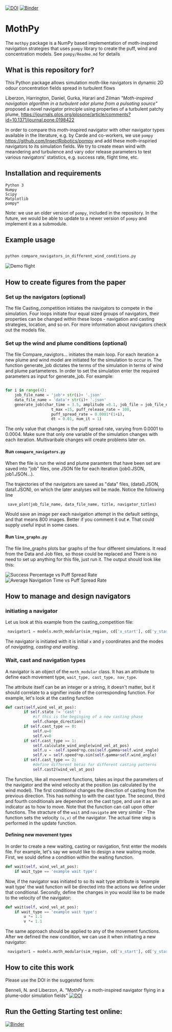 [![DOI](https://www.zenodo.org/badge/116568819.svg)](https://www.zenodo.org/badge/latestdoi/116568819)
[![Binder](https://mybinder.org/badge_logo.svg)](https://mybinder.org/v2/gh/alexliberzonlab/mothpy/master?filepath=notebooks%2Fmothpy_getting_started.ipynb)

# MothPy

The `mothpy` package is a NumPy based implementation of moth-inspired navigation strategies that uses
`pompy` library to create the puff, wind and concentration models. See `pompy/Readme.md`
for details

## What is this repository for?

This Python package allows simulation moth-like navigators in dynamic 2D odour
concentration fields spread in turbulent flows

Liberzon, Harrington, Daniel, Gurka, Harari and Zilman  *"Moth-inspired navigation algorithm in a turbulent odor plume from a pulsating source"* proposed a novel navigator principle using properties of a turbulent patchy plume, https://journals.plos.org/plosone/article/comments?id=10.1371/journal.pone.0198422 

In order to compare this moth-inspired navigator with other navigator types available in the literature, e.g. by Carde and co-workers, we use `pompy` https://github.com/InsectRobotics/pompy and add these moth-inspiried navigators to its simulation fields. We try to create mean wind with meandering and turbulence and vary odor release parameters to test various navigators' statistics, e.g. success rate, flight time, etc. 


## Installation and requirements

    Python 3
    Numpy
    Scipy
    Matplotlib
    pompy*

Note: we use an older version of `pompy`, included in the repository. In the future, we would be able to update to a newer version of `pompy` and implement it as a submodule. 

## Example usage

```python

python compare_navigators_in_different_wind_conditions.py

```

![Demo flight](img/Demonstration_of_different_navigation_strategies.png)

## How to create figures from the paper

### Set up the navigators (optional)

The file Casting_competition initiates the navigators to compete in the simulation. Four loops initiate four equal sized groups of navigators, their properties can be changed within these loops - navigation and casting strategies, location, and so on. 
For more information about navigators check out the models file.

### Set up the wind and plume conditions (optional)

The file Compare_navigtors... initiates the main loop. For each iteration a new plume and wind model are initiated for the simulation to occur in. The function generate_job dictates the terms of the simulation in terms of wind and plume partameteres. In order to set the simulation enter the required parameters as input for generate_job. For example:

```python

for i in range(4):
    job_file_name = 'job'+ str(i)+ '.json'
    data_file_name = 'data'+ str(i)+ '.json'
    generate_job(char_time = 3.5, amplitude =0.1, job_file = job_file_name,
                    t_max =15, puff_release_rate = 100,
                    puff_spread_rate = 0.0001*(1+i),
                    dt = 0.01, num_it = 1)
```

The only value that changes is the puff spread rate, varying from 0.0001 to 0.0004.
Make sure that only one variable of the simulation changes with each iteration. Multivaribale changes will create problems later on.

#### Run `comapare_navigators.py`

When the file is run the wind and plume paramters that have been set are saved into "job" files, one JSON file for each iteration (job0.JSON, job1.JSON...).

The trajectories of the navigators are saved as "data" files, (data0.JSON, data1.JSON), on which the later analyses will be made. 
Notice the following line

```python
 save_plot(job_file_name, data_file_name, title, navigator_titles)
```

Would save an image per each navigation attempt in the default settings, and that means 800 images. Better if you comment it out `#`. That could supply useful input in some cases.

#### Run `line_graphs.py`

The file line_graphs plots bar graphs of the four different simulations. It read from the Data and Job files, so those could be replaced and There is no need to set up anything for this file, just run it. The output should look like this:

![Success Percentage vs Puff Spread Rate](img/spVSpsr.png)
![Average Navigation Time vs Puff Spread Rate](img/spVSpsr.png)

## How to manage and design navigators

### initiating a navigator

Let us look at this example from the casting_competition file:

```python
 navigator1 = models.moth_modular(sim_region, cd['x_start'], cd['y_start'], cd['nav_type'] , cd['cast_type'], cd['wait_type'])
```

The navigator is initiated with it is initial `x` and `y` coordinates and the modes of *navigating, casting and waiting*.

### Wait, cast and navigation types

A navigator is an object of the `moth_modular` class. It has an attribute to define each movement type, `wait_type, cast_type, nav_type`.

The attribute itself can be an integer or a string, it doesn't matter, but it should correlate to a signifier inside of the corresponding function. For example, let's look at the casting function

```python
def cast(self,wind_vel_at_pos):
        if self.state != 'cast' :
            #if this is the beginging of a new casting phase
            self.change_direction()
        if self.cast_type == 0:
            self.u=0
            self.v=0
        if self.cast_type == 1:
            self.calculate_wind_angle(wind_vel_at_pos)
            self.u = -self.speed*np.cos(self.gamma+self.wind_angle)
            self.v = self.speed*np.sin(self.gamma+self.wind_angle)
        if self.cast_type == 2:
            #define different betas for different casting patterns
            self.cast2(wind_vel_at_pos)
```

The function, like all movement functions, takes as input the parameters of the navigator and the wind velocity at the position (as calculated by the wind model).
The first conditional changes the direction of casting from the previous direction. This has nothing to with the cast type. 
The second, third and fourth conditionals are dependent on the cast type, and use it as an indicator as to how to move. Note that the function can call upon other functions. The stracture of the `wait` and `navigate` are very similar - The function sets the velocity `(u,v)` of the navigator. The actual time step is performed in the update function.

#### Defining new movement types

In order to create a new waiting, casting or navigation, first enter the models file. For example, let's say we would like to design a new waiting mode. First, we sould define a condition within the waiting function.

```python
def wait(self, wind_vel_at_pos):
    if wait_type == 'example wait type':
```

Now, if the navigator was initiated to so its wait type attribute is 'example wait type' the wait function will be directed into the actions we define under that conditional. Secondly, define the changes in you would like to be made to the velocity of the navigator:

```python
def wait(self, wind_vel_at_pos):
    if wait_type == 'example wait type':
        u *= 1.1
        v *= 1.1
```

The same approach should be applied to any of the movement functions. After we defined the new condition, we can use it when initiating a new navigator:

```python
 navigator1 = models.moth_modular(sim_region, cd['x_start'], cd['y_start'], cd['nav_type'], cd['cast_type'], 'example wait type')
```


## How to cite this work

Please use the DOI in the suggested form: 

Benneli, N. and Liberzon, A. "MothPy - a moth-inspired navigator flying in a plume-odor simulation fields" [![DOI](https://www.zenodo.org/badge/116568819.svg)](https://www.zenodo.org/badge/latestdoi/116568819)


## Run the Getting Starting test online: 
[![Binder](https://mybinder.org/badge_logo.svg)](https://mybinder.org/v2/gh/alexliberzonlab/mothpy/master?filepath=notebooks%2Fmothpy_getting_started.ipynb)

